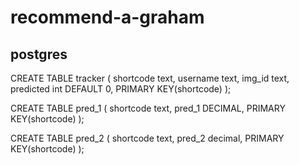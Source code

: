 # recommend-a-graham

## postgres

CREATE TABLE tracker (
	shortcode text,
	username text,
	img_id text,
	predicted int DEFAULT 0,
	PRIMARY KEY(shortcode)
);

CREATE TABLE pred_1 (
	shortcode text,
	pred_1 DECIMAL,
	PRIMARY KEY(shortcode) );

CREATE TABLE pred_2 (
	shortcode text, 
	pred_2 decimal, 
	PRIMARY KEY(shortcode) );